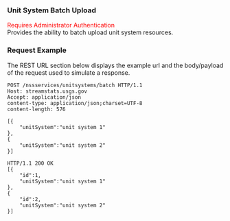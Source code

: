 ### Unit System Batch Upload
<span style="color:red">Requires Administrator Authentication</span>   
Provides the ability to batch upload unit system resources.


### Request Example
The REST URL section below displays the example url and the body/payload of the request used to simulate a response.

```
POST /nssservices/unitsystems/batch HTTP/1.1
Host: streamstats.usgs.gov
Accept: application/json
content-type: application/json;charset=UTF-8
content-length: 576

[{
    "unitSystem":"unit system 1"
},
{
    "unitSystem":"unit system 2"
}]
```

```
HTTP/1.1 200 OK
[{
	"id":1,
    "unitSystem":"unit system 1"
},
{
	"id":2,
    "unitSystem":"unit system 2"
}]
```